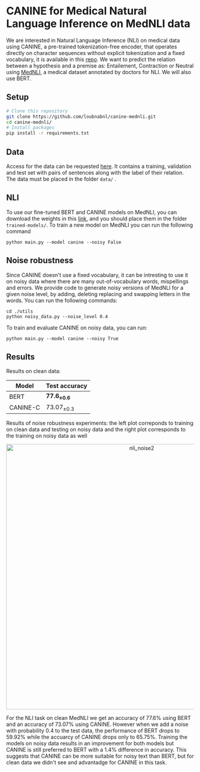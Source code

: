 # CANINE for Medical Natural Language Inference on MedNLI data

We are interested in Natural Language Inference (NLI) on medical data using CANINE, a pre-trained tokenization-free encoder, that operates directly on character sequences without explicit tokenization and a fixed vocabulary, it is available in this [repo](https://github.com/google-research/language/tree/master/language/canine). We want to predict the relation between a hypothesis and a premise as:  Entailement, Contraction or Neutral using [MedNLI](https://jgc128.github.io/mednli/), a medical dataset annotated by doctors for NLI. We will also use BERT.

## Setup
``` bash
# Clone this repository
git clone https://github.com/loubnabnl/canine-mednli.git
cd canine-mednli/
# Install packages
pip install -r requirements.txt
```

## Data 
Access for the data can be requested [here](https://jgc128.github.io/mednli/). It contains a training, validation and test set with pairs of sentences along with the label of their relation. The data must be placed in the folder `data/` . 

## NLI
To use our fine-tuned BERT and CANINE models on MedNLI, you can download the weights in this [link](), and you should place them in the folder `trained-models/`.
To train a new model on MedNLI you can run the following command
```
python main.py --model canine --noisy False
```

## Noise robustness
Since CANINE doesn't use a fixed vocabulary, it can be intresting to use it on noisy data where there are many out-of-vocabulary words, mispellings and errors. We provide code to generate noisy versions of MedNLI for a given noise level, by adding, deleting replacing and swapping letters in the words. You can run the following commands:

```
cd ./utils
python noisy_data.py --noise_level 0.4
```

To train and evaluate CANINE on noisy data, you can run:

```
python main.py --model canine --noisy True 
```

## Results
Results on clean data:
<div align="center">
 
|Model | Test accuracy | 
|   -   |   -  | 
| BERT |**77.6<sub>±0.6</sub>** |
| CANINE-C  | 73.07<sub>±0.3</sub> |
 
</div>

Results of noise robustness experiments: the left plot correponds to training on clean data and testing on noisy data and the right plot corresponds to the training on noisy data as well
<div align="center">
 
<img width="710" alt="nli_noise2" src="https://user-images.githubusercontent.com/44069155/164975946-1f5c1ec8-b0d4-4e32-8860-62e31327eaa4.png">
 
</div>

For the NLI task on clean MedNLI we get an accuracy of 77.6% using BERT and an accuracy of 73.07% using CANINE. However when we add a noise with probability 0.4 to the test data, the performance of BERT drops to 59.92% while the accuarcy of CANINE drops only to 65.75%. Training the models on noisy data results in an improvement for both models but CANINE is still preferred to BERT with a 1.4% difference in accuracy. This suggests that CANINE can be more suitable for noisy text than BERT, but for clean data we didn't see and advantadge for CANINE in this task.
